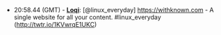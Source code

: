 * <a id="20:58.44">20:58.44 (GMT)</a> - __[Loqi](https://github.com/Loqi)__: [@linux_everyday] https://withknown.com - A single website for all your content.  #linux_everyday (http://twtr.io/1KVwrqE1UKC)
